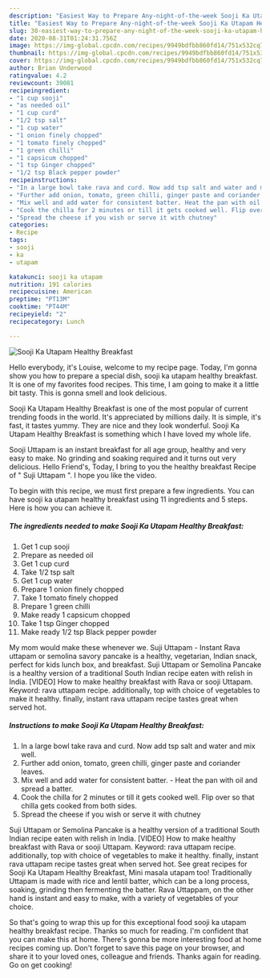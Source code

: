 ```yaml
---
description: "Easiest Way to Prepare Any-night-of-the-week Sooji Ka Utapam Healthy Breakfast"
title: "Easiest Way to Prepare Any-night-of-the-week Sooji Ka Utapam Healthy Breakfast"
slug: 30-easiest-way-to-prepare-any-night-of-the-week-sooji-ka-utapam-healthy-breakfast
date: 2020-08-31T01:24:31.756Z
image: https://img-global.cpcdn.com/recipes/9949bdfbb860fd14/751x532cq70/sooji-ka-utapam-healthy-breakfast-recipe-main-photo.jpg
thumbnail: https://img-global.cpcdn.com/recipes/9949bdfbb860fd14/751x532cq70/sooji-ka-utapam-healthy-breakfast-recipe-main-photo.jpg
cover: https://img-global.cpcdn.com/recipes/9949bdfbb860fd14/751x532cq70/sooji-ka-utapam-healthy-breakfast-recipe-main-photo.jpg
author: Brian Underwood
ratingvalue: 4.2
reviewcount: 39081
recipeingredient:
- "1 cup sooji"
- "as needed oil"
- "1 cup curd"
- "1/2 tsp salt"
- "1 cup water"
- "1 onion finely chopped"
- "1 tomato finely chopped"
- "1 green chilli"
- "1 capsicum chopped"
- "1 tsp Ginger chopped"
- "1/2 tsp Black pepper powder"
recipeinstructions:
- "In a large bowl take rava and curd. Now add tsp salt and water and mix well."
- "Further add onion, tomato, green chilli, ginger paste and coriander leaves."
- "Mix well and add water for consistent batter. Heat the pan with oil and spread a batter."
- "Cook the chilla for 2 minutes or till it gets cooked well. Flip over so that chilla gets cooked from both sides."
- "Spread the cheese if you wish or serve it with chutney"
categories:
- Recipe
tags:
- sooji
- ka
- utapam

katakunci: sooji ka utapam 
nutrition: 191 calories
recipecuisine: American
preptime: "PT13M"
cooktime: "PT44M"
recipeyield: "2"
recipecategory: Lunch

---
```



![Sooji Ka Utapam Healthy Breakfast](https://img-global.cpcdn.com/recipes/9949bdfbb860fd14/751x532cq70/sooji-ka-utapam-healthy-breakfast-recipe-main-photo.jpg)

Hello everybody, it's Louise, welcome to my recipe page. Today, I'm gonna show you how to prepare a special dish, sooji ka utapam healthy breakfast. It is one of my favorites food recipes. This time, I am going to make it a little bit tasty. This is gonna smell and look delicious.

Sooji Ka Utapam Healthy Breakfast is one of the most popular of current trending foods in the world. It's appreciated by millions daily. It is simple, it's fast, it tastes yummy. They are nice and they look wonderful. Sooji Ka Utapam Healthy Breakfast is something which I have loved my whole life.

Sooji Uttapam is an instant breakfast for all age group, healthy and very easy to make. No grinding and soaking required and it turns out very delicious. Hello Friend&#39;s, Today, I bring to you the healthy breakfast Recipe of &#34; Suji Uttapam &#34;. I hope you like the video.


To begin with this recipe, we must first prepare a few ingredients. You can have sooji ka utapam healthy breakfast using 11 ingredients and 5 steps. Here is how you can achieve it.

<!--inarticleads1-->

##### The ingredients needed to make Sooji Ka Utapam Healthy Breakfast:

1. Get 1 cup sooji
1. Prepare as needed oil
1. Get 1 cup curd
1. Take 1/2 tsp salt
1. Get 1 cup water
1. Prepare 1 onion finely chopped
1. Take 1 tomato finely chopped
1. Prepare 1 green chilli
1. Make ready 1 capsicum chopped
1. Take 1 tsp Ginger chopped
1. Make ready 1/2 tsp Black pepper powder


My mom would make these whenever we. Suji Uttapam - Instant Rava uttapam or semolina savory pancake is a healthy, vegetarian, Indian snack, perfect for kids lunch box, and breakfast. Suji Uttapam or Semolina Pancake is a healthy version of a traditional South Indian recipe eaten with relish in India. [VIDEO] How to make healthy breakfast with Rava or sooji Uttapam. Keyword: rava uttapam recipe. additionally, top with choice of vegetables to make it healthy. finally, instant rava uttapam recipe tastes great when served hot. 

<!--inarticleads2-->

##### Instructions to make Sooji Ka Utapam Healthy Breakfast:

1. In a large bowl take rava and curd. Now add tsp salt and water and mix well.
1. Further add onion, tomato, green chilli, ginger paste and coriander leaves.
1. Mix well and add water for consistent batter. - Heat the pan with oil and spread a batter.
1. Cook the chilla for 2 minutes or till it gets cooked well. Flip over so that chilla gets cooked from both sides.
1. Spread the cheese if you wish or serve it with chutney


Suji Uttapam or Semolina Pancake is a healthy version of a traditional South Indian recipe eaten with relish in India. [VIDEO] How to make healthy breakfast with Rava or sooji Uttapam. Keyword: rava uttapam recipe. additionally, top with choice of vegetables to make it healthy. finally, instant rava uttapam recipe tastes great when served hot. See great recipes for Sooji Ka Utapam Healthy Breakfast, Mini masala utapam too! Traditionally Uttapam is made with rice and lentil batter, which can be a long process, soaking, grinding then fermenting the batter. Rava Uttappam, on the other hand is instant and easy to make, with a variety of vegetables of your choice. 

So that's going to wrap this up for this exceptional food sooji ka utapam healthy breakfast recipe. Thanks so much for reading. I'm confident that you can make this at home. There's gonna be more interesting food at home recipes coming up. Don't forget to save this page on your browser, and share it to your loved ones, colleague and friends. Thanks again for reading. Go on get cooking!
